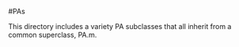 #PAs

This directory includes a variety PA subclasses that all inherit from a common superclass, PA.m. 

